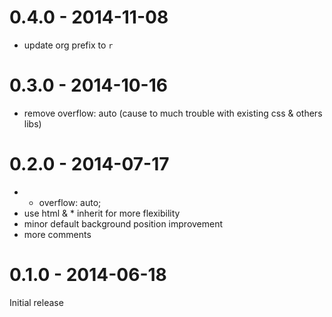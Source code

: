 # 0.4.0 - 2014-11-08

- update org prefix to `r`

# 0.3.0 - 2014-10-16

- remove overflow: auto (cause to much trouble with existing css & others libs)

# 0.2.0 - 2014-07-17

- * overflow: auto;
- use html & * inherit for more flexibility
- minor default background position improvement
- more comments

# 0.1.0 - 2014-06-18

Initial release
